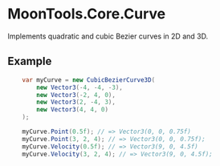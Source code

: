 # MoonTools.Core.Curve

Implements quadratic and cubic Bezier curves in 2D and 3D.

## Example

```cs
    var myCurve = new CubicBezierCurve3D(
        new Vector3(-4, -4, -3),
        new Vector3(-2, 4, 0),
        new Vector3(2, -4, 3),
        new Vector3(4, 4, 0)
    );

    myCurve.Point(0.5f); // => Vector3(0, 0, 0.75f)
    myCurve.Point(3, 2, 4); // => Vector3(0, 0, 0.75f);
    myCurve.Velocity(0.5f); // => Vector3(9, 0, 4.5f)
    myCurve.Velocity(3, 2, 4); // => Vector3(9, 0, 4.5f);
```